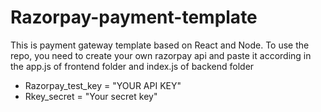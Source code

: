 # Razorpay-payment-template
This is payment gateway template based on React and Node.
To use the repo, you need to create your own razorpay api and paste it according in the app.js of frontend folder and index.js of backend folder
- Razorpay_test_key = "YOUR API KEY"
- Rkey_secret = "Your secret key"


